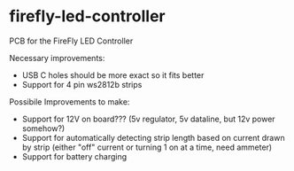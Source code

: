 # firefly-led-controller
PCB for the FireFly LED Controller

Necessary improvements:
  * USB C holes should be more exact so it fits better
  * Support for 4 pin ws2812b strips
  

Possibile Improvements to make:
  * Support for 12V on board??? (5v regulator, 5v dataline, but 12v power somehow?)
  * Support for automatically detecting strip length based on current drawn by strip (either "off" current or turning 1 on at a time, need ammeter)
  * Support for battery charging

